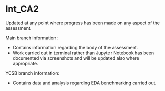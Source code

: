 # Int_CA2
Updated at any point where progress has been made on any aspect of the assessment. 


Main branch information:
- Contains information regarding the body of the assessment.
- Work carried out in terminal rather than Jupyter Notebook has been documented via screenshots and will be updated also where appropriate.


YCSB branch information:
- Contains data and analysis regarding EDA benchmarking carried out. 
